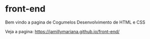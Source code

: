 # front-end

Bem vindo a pagina de Cogumelos
Desenvolvimento de HTML e CSS

Veja a pagina: https://jamillymariana.github.io/front-end/
